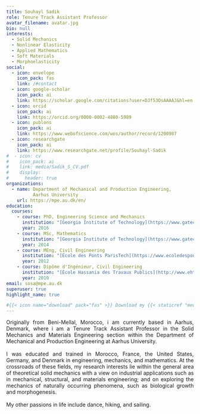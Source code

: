 ```yaml
---
title: Souhayl Sadik
role: Tenure Track Assistant Professor
avatar_filename: avatar.jpg
bio: null
interests:
  - Solid Mechanics
  - Nonlinear Elasticity
  - Applied Mathematics
  - Soft Materials
  - Morphoelasticity
social:
  - icon: envelope
    icon_pack: fas
    link: /#contact
  - icon: google-scholar
    icon_pack: ai
    link: https://scholar.google.com/citations?user=DJf53OsAAAAJ&hl=en
  - icon: orcid
    icon_pack: ai
    link: https://orcid.org/0000-0002-4880-5989
  - icon: publons
    icon_pack: ai
    link: https://www.webofscience.com/wos/author/record/1200987
  - icon: researchgate
    icon_pack: ai
    link: https://www.researchgate.net/profile/Souhayl-Sadik
#  - icon: cv
#    icon_pack: ai
#    link: media/Sadik_S_CV.pdf
#    display:
#      header: true
organizations:
  - name: Department of Mechanical and Production Engineering,
          Aarhus University
    url: https://mpe.au.dk/en/
education:
  courses:
    - course: PhD, Engineering Science and Mechanics
      institution: "[Georgia Institute of Technology](https://www.gatech.edu/), Atlanta, GA, USA"
      year: 2016
    - course: MSc, Mathematics
      institution: "[Georgia Institute of Technology](https://www.gatech.edu/), Atlanta, GA, USA"
      year: 2014
    - course: MEng, Civil Engineering
      institution: "[École des Ponts ParisTech](https://www.ecoledesponts.fr/), Paris, France<br>[École Centrale Paris](http://www.ecp.fr/), Paris, France"
      year: 2012
    - course: Dipôme d'Ingénieur, Civil Engineering
      institution: "[École Hassania des Travaux Publics](http://www.ehtp.ac.ma/), Casablanca, Morocco"
      year: 2010
email: sosa@mpe.au.dk
superuser: true
highlight_name: true

#{{< icon name="download" pack="fas" >}} Download my {{< staticref "media/Sadik_S_CV.pdf" "newtab" >}}Curriculum Vitae{{< /staticref >}}.
---
```

<div style="text-align: justify">Originally from Beni-Mellal, Morocco, i am currently based in Aarhus, Denmark, where i am a Tenure Track Assistant Professor in the Solid Mechanics and Materials Engineering section within the Department of Mechanical and Production Engineering at Aarhus University.</div><br>

<div style="text-align: justify">I was educated and trained in Morocco, France, the United States, Germany, and Denmark in engineering, mechanics, and mathematics. At the crossroads of these fields, my research interests lie within the general area of theoretical solid mechanics with a view on industrial applications such as in mechanical, structural, and materials engineering; and on exploring the mechanics of naturally occurring phenomena, such as biological growth and morphogenesis.</div><br>

<div style="text-align: justify">My other passions in life include dance, hiking, and sailing.</div>

